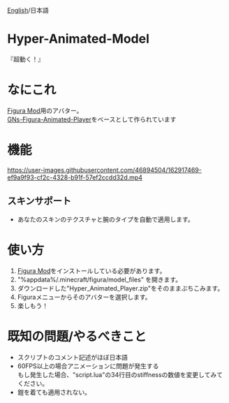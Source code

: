 
[English](https://github.com/Chuzume/Hyper-Animated-Model/blob/master/README.md)/日本語

# Hyper-Animated-Model
『超動く！』

# なにこれ
[Figura Mod](https://www.curseforge.com/minecraft/mc-mods/figura)用のアバター。  
[GNs-Figura-Animated-Player](https://github.com/GNamimates/GNs-Figura-Animated-Player)をベースとして作られています

# 機能
https://user-images.githubusercontent.com/46894504/162917469-ef9a9f93-cf2c-4328-b91f-57ef2ccdd32d.mp4

## スキンサポート
- あなたのスキンのテクスチャと腕のタイプを自動で適用します。

# 使い方
1. [Figura Mod](https://www.curseforge.com/minecraft/mc-mods/figura)をインストールしている必要があります。
2. "%appdata%/.minecraft/figura/model_files" を開きます。
3. ダウンロードした"Hyper_Animated_Player.zip"をそのままぶちこみます。
4. Figuraメニューからそのアバターを選択します。
5. 楽しもう！

# 既知の問題/やるべきこと
- スクリプトのコメント記述がほぼ日本語
- 60FPS以上の場合アニメーションに問題が発生する  
    もし発生した場合、"script.lua"の34行目のstiffnessの数値を変更してみてください。
- 鎧を着ても適用されない。
